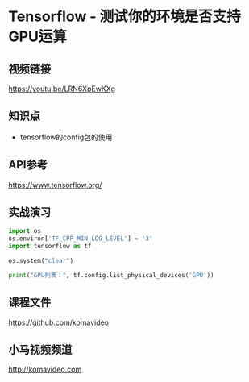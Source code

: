 Tensorflow - 测试你的环境是否支持GPU运算
====================================

## 视频链接

https://youtu.be/LRN6XpEwKXg

## 知识点

* tensorflow的config包的使用

## API参考

https://www.tensorflow.org/

## 实战演习

```python
import os
os.environ['TF_CPP_MIN_LOG_LEVEL'] = '3'
import tensorflow as tf

os.system("clear")

print("GPU列表：", tf.config.list_physical_devices('GPU'))
```

## 课程文件

https://github.com/komavideo

## 小马视频频道

http://komavideo.com
